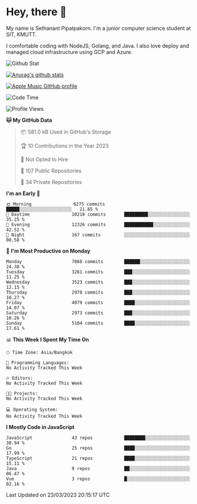 # Hey, there 🙌
My name is Sethanant Pipatpakorn. I'm a junior computer science student at SIT, KMUTT.

I comfortable coding with NodeJS, Golang, and Java. I also love deploy and managed cloud infrastructure using GCP and Azure.

![Github Stat](https://github-profile-summary-cards.vercel.app/api/cards/profile-details?username=thetkpark&theme=dracula)

[![Anurag's github stats](https://github-readme-stats.vercel.app/api?username=thetkpark&count_private=true&show_icons=true&theme=tokyonight)](https://github.com/anuraghazra/github-readme-stats)

[![Apple Music GitHub profile](https://apple-music-github-profile.rayriffy.com/theme/light.svg?uid=000347.6120fcbefcb74cd59d65c108cc315787.1333)](https://github.com/rayriffy/apple-music-github-profile)

<!--START_SECTION:waka-->
![Code Time](http://img.shields.io/badge/Code%20Time-971%20hrs%2027%20mins-blue)

![Profile Views](http://img.shields.io/badge/Profile%20Views-0-blue)

**🐱 My GitHub Data** 

> 📦 581.0 kB Used in GitHub's Storage 
 > 
> 🏆 10 Contributions in the Year 2023
 > 
> 🚫 Not Opted to Hire
 > 
> 📜 107 Public Repositories 
 > 
> 🔑 34 Private Repositories 
 > 
**I'm an Early 🐤** 

```text
🌞 Morning                6275 commits        █████░░░░░░░░░░░░░░░░░░░░   21.65 % 
🌆 Daytime                10218 commits       █████████░░░░░░░░░░░░░░░░   35.25 % 
🌃 Evening                12326 commits       ███████████░░░░░░░░░░░░░░   42.52 % 
🌙 Night                  167 commits         ░░░░░░░░░░░░░░░░░░░░░░░░░   00.58 % 
```
📅 **I'm Most Productive on Monday** 

```text
Monday                   7068 commits        ██████░░░░░░░░░░░░░░░░░░░   24.38 % 
Tuesday                  3261 commits        ███░░░░░░░░░░░░░░░░░░░░░░   11.25 % 
Wednesday                3523 commits        ███░░░░░░░░░░░░░░░░░░░░░░   12.15 % 
Thursday                 2978 commits        ███░░░░░░░░░░░░░░░░░░░░░░   10.27 % 
Friday                   4079 commits        ████░░░░░░░░░░░░░░░░░░░░░   14.07 % 
Saturday                 2973 commits        ███░░░░░░░░░░░░░░░░░░░░░░   10.26 % 
Sunday                   5104 commits        ████░░░░░░░░░░░░░░░░░░░░░   17.61 % 
```


📊 **This Week I Spent My Time On** 

```text
🕑︎ Time Zone: Asia/Bangkok

💬 Programming Languages: 
No Activity Tracked This Week

🔥 Editors: 
No Activity Tracked This Week

🐱‍💻 Projects: 
No Activity Tracked This Week

💻 Operating System: 
No Activity Tracked This Week
```

**I Mostly Code in JavaScript** 

```text
JavaScript               43 repos            ████████░░░░░░░░░░░░░░░░░   30.94 % 
Go                       25 repos            ████░░░░░░░░░░░░░░░░░░░░░   17.99 % 
TypeScript               21 repos            ████░░░░░░░░░░░░░░░░░░░░░   15.11 % 
Java                     9 repos             ██░░░░░░░░░░░░░░░░░░░░░░░   06.47 % 
Vue                      3 repos             █░░░░░░░░░░░░░░░░░░░░░░░░   02.16 % 
```




 Last Updated on 23/03/2023 20:15:17 UTC
<!--END_SECTION:waka-->

